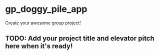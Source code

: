 # gp_doggy_pile_app

Create your awesome group project!

## TODO: Add your project title and elevator pitch here when it's ready!
